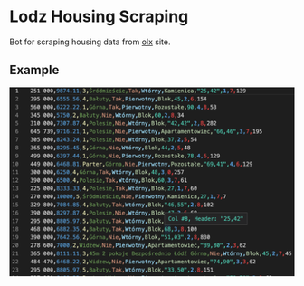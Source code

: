 # Lodz Housing Scraping
Bot for scraping housing data from [olx](https://www.olx.pl) site.
## Example
<img src="img/img.png" width="720" >
